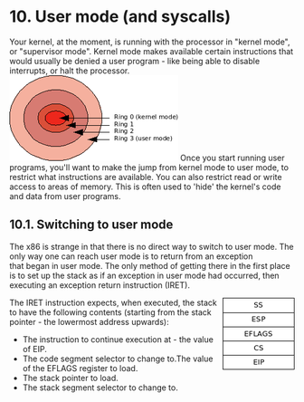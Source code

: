 # 10. User mode (and syscalls)
Your kernel, at the moment, is running with the processor in "kernel mode", or "supervisor mode". Kernel mode makes available certain instructions that would usually be denied a user program - like being able to disable interrupts, or halt the processor.
<img src="https://raw.githubusercontent.com/Exclavia/Kernel-Dev/refs/heads/main/assets/rings.png" >
Once you start running user programs, you'll want to make the jump from kernel mode to user mode, to restrict what instructions are available. You can also restrict read or write access to areas of memory. This is often used to 'hide' the kernel's code and data from user programs.

## 10.1. Switching to user mode
The x86 is strange in that there is no direct way to switch to user mode. The only way one can reach user mode is to return from an exception that began in user mode. The only method of getting there in the first place is to set up the stack as if an exception in user mode had occurred, then executing an exception return instruction (IRET).

<img align="right" src="https://raw.githubusercontent.com/Exclavia/Kernel-Dev/refs/heads/main/assets/iret.png">

The IRET instruction expects, when executed, the stack to have the following contents (starting from the stack pointer - the lowermost address upwards):
 - The instruction to continue execution at - the value of EIP.
 - The code segment selector to change to.The value of the EFLAGS register to load.
 - The stack pointer to load.
 - The stack segment selector to change to.
